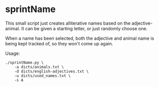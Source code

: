 # sprintName

This small script just creates alliterative names based on the adjective-animal.
It can be given a starting letter, or just randomly choose one.

When a name has been selected, both the adjective and animal name is being kept tracked of, so they won't come up again.

Usage:
```
./sprintName.py \
	-a dicts/animals.txt \
	-d dicts/english-adjectives.txt \
	-u dicts/used_names.txt \
	-s A
```
